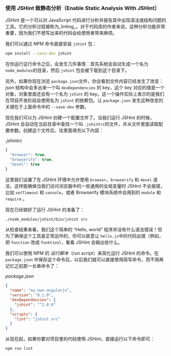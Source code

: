 ### 使用 JSHint 做静态分析（Enable Static Analysis With JSHint）

JSHint 是一个可以对 JavaScript 代码进行分析并报告其中出现语法或结构问题的工具。它的分析过程被称为_linting_。对于代码库的作者来说，这种分析功能非常重要，因为我们不想写出来的代码会给使用者带来麻烦。

我们可以通过 NPM 命令直接安装 `jshint` 包：

```bash
npm install --save-dev jshint
```

在你运行这行命令之后，会发生几件事情：首先系统会自动生成一个名为`node_modules`的目录，然后 `jshint` 包会被下载到这个目录下。

另外，如果你现在浏览 `package.json`文件，你会看到文件内容已经发生了改变：json 结构中会多出来一个叫 `devDependencies` 的 key，这个 key 对应的值是一个对象，对象里面还会有一个名为 `jshint` 的 key。这一个操作实际上表示的是我们在项目开发阶段会使用名为 `jshint` 的依赖包。让 `package.json` 发生这种改变的关键在于上面命令中的 `--save-dev` 参数。

现在我们可以为 JSHint 创建一个配置文件了。当我们运行 JSHint 的时候，JSHint 会自动在当前目录中查找一个叫 `.jshintrc`的文件，并从文件里面读取配置参数。创建这个文件后，往里面填充以下内容：

_.jshintrc_

```js
{
  "browser": true,
  "browserify": true,
  "devel": true
}
```

这里我们设置了在 JSHint 环境中允许使用 `browser`，`browserify` 和 `devel` 语法。这样能确保当我们访问浏览器中的一些通用的全局变量时 JSHint 不会报错，比如 `setTimeout` 和 `console`，或者 Browserify 模块系统中会用到的 `module` 和 `require` 。

现在已经做好了运行 JSHint 的准备了：

```bash
./node_modules/jshint/bin/jshint src
```

从检查结果来看，我们这个简单的 “Hello, world” 程序并没有什么语法错误！但为了确保这个工具是正常运作的，你可以故意让 `hello.js`中的代码出错（例如，把 `function` 改成 `funktion`），看看 JSHint 会输出些什么。

我们可以使用 NPM 的 _运行脚本_（run script）来简化运行 JSHint 的命令。在 `package.json` 中保存这个命令后，以后我们就可以直接使用简写命令，而不用再记忆之前那一长串命令了：

_package.json_

```json
{
  "name": "my-own-angularjs",
  "version": "0.1.0",
  "devDependencies": {
    "jshint": "^2.8.0"
  },
  "scripts": {
    "lint": "jshint src"
  }
}
```

从现在起，如果你要对项目里的代码使用 JSHint，直接运行以下命令即可：

```bash
npm run lint
```




